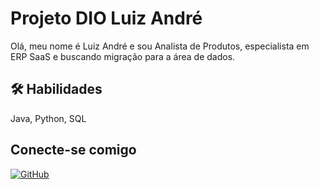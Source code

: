 
# Projeto DIO Luiz André

Olá, meu nome é Luiz André e sou Analista de Produtos, especialista em ERP SaaS e buscando migração para a área de dados.

## 🛠 Habilidades
Java, Python, SQL

## Conecte-se comigo

[![GitHub](https://img.shields.io/badge/GitHub-000?style=for-the-badge&logo=github&logoColor=white)](https://github.com/LuizAndreSR/)

